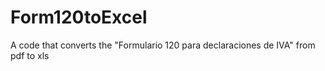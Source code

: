 # Form120toExcel
A code that converts the "Formulario 120 para declaraciones de IVA" from pdf to xls
